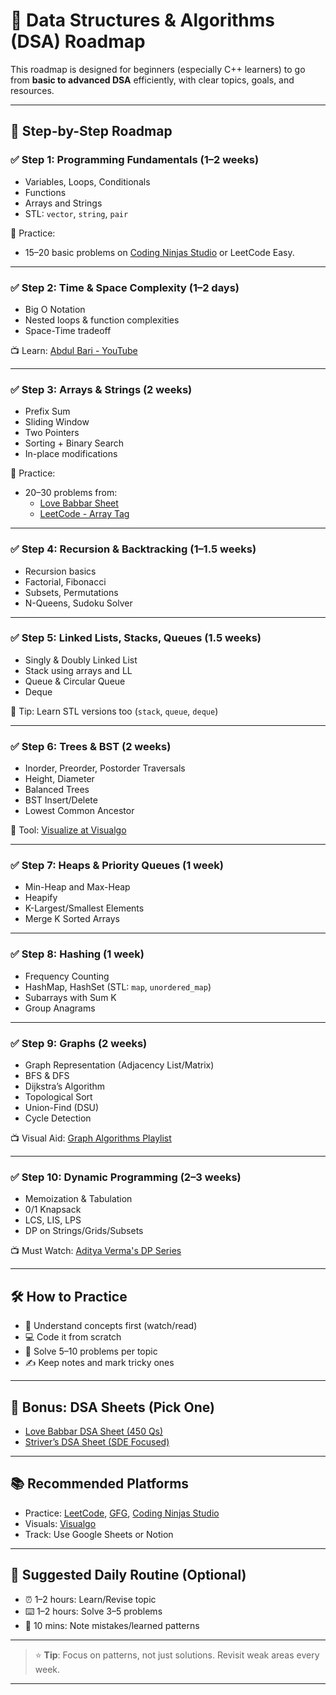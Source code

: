 # 🚀 Data Structures & Algorithms (DSA) Roadmap

This roadmap is designed for beginners (especially C++ learners) to go from **basic to advanced DSA** efficiently, with clear topics, goals, and resources.

---

## 📍 Step-by-Step Roadmap

### ✅ Step 1: Programming Fundamentals (1–2 weeks)
- Variables, Loops, Conditionals
- Functions
- Arrays and Strings
- STL: `vector`, `string`, `pair`

🧠 Practice:
- 15–20 basic problems on [Coding Ninjas Studio](https://www.codingninjas.com/studio) or LeetCode Easy.

---

### ✅ Step 2: Time & Space Complexity (1–2 days)
- Big O Notation
- Nested loops & function complexities
- Space-Time tradeoff

📺 Learn: [Abdul Bari - YouTube](https://youtube.com/playlist?list=PL8cbMp8sGc7u8qD3xG4XpYZs1mYyq8Z2n)

---

### ✅ Step 3: Arrays & Strings (2 weeks)
- Prefix Sum
- Sliding Window
- Two Pointers
- Sorting + Binary Search
- In-place modifications

🧠 Practice:
- 20–30 problems from:
  - [Love Babbar Sheet](https://drive.google.com/file/d/1rCJOAXnKmfE0wQkKkE-SYwK4TPim0bY2/view)
  - [LeetCode - Array Tag](https://leetcode.com/tag/array/)

---

### ✅ Step 4: Recursion & Backtracking (1–1.5 weeks)
- Recursion basics
- Factorial, Fibonacci
- Subsets, Permutations
- N-Queens, Sudoku Solver

---

### ✅ Step 5: Linked Lists, Stacks, Queues (1.5 weeks)
- Singly & Doubly Linked List
- Stack using arrays and LL
- Queue & Circular Queue
- Deque

📘 Tip: Learn STL versions too (`stack`, `queue`, `deque`)

---

### ✅ Step 6: Trees & BST (2 weeks)
- Inorder, Preorder, Postorder Traversals
- Height, Diameter
- Balanced Trees
- BST Insert/Delete
- Lowest Common Ancestor

🔧 Tool: [Visualize at Visualgo](https://visualgo.net/en)

---

### ✅ Step 7: Heaps & Priority Queues (1 week)
- Min-Heap and Max-Heap
- Heapify
- K-Largest/Smallest Elements
- Merge K Sorted Arrays

---

### ✅ Step 8: Hashing (1 week)
- Frequency Counting
- HashMap, HashSet (STL: `map`, `unordered_map`)
- Subarrays with Sum K
- Group Anagrams

---

### ✅ Step 9: Graphs (2 weeks)
- Graph Representation (Adjacency List/Matrix)
- BFS & DFS
- Dijkstra’s Algorithm
- Topological Sort
- Union-Find (DSU)
- Cycle Detection

📺 Visual Aid: [Graph Algorithms Playlist](https://www.youtube.com/c/takeUforward)

---

### ✅ Step 10: Dynamic Programming (2–3 weeks)
- Memoization & Tabulation
- 0/1 Knapsack
- LCS, LIS, LPS
- DP on Strings/Grids/Subsets

📺 Must Watch: [Aditya Verma's DP Series](https://youtube.com/playlist?list=PL_z_8CaSLPWekqhdCPmFohncHwz8TY2Go)

---

## 🛠 How to Practice
- 🧠 Understand concepts first (watch/read)
- 💻 Code it from scratch
- 🧩 Solve 5–10 problems per topic
- ✍️ Keep notes and mark tricky ones

---

## 🎯 Bonus: DSA Sheets (Pick One)
- [Love Babbar DSA Sheet (450 Qs)](https://drive.google.com/file/d/1rCJOAXnKmfE0wQkKkE-SYwK4TPim0bY2/view)
- [Striver’s DSA Sheet (SDE Focused)](https://takeuforward.org/interviews/strivers-sde-sheet-top-coding-interview-problems/)

---

## 📚 Recommended Platforms
- Practice: [LeetCode](https://leetcode.com), [GFG](https://practice.geeksforgeeks.org), [Coding Ninjas Studio](https://www.codingninjas.com/studio)
- Visuals: [Visualgo](https://visualgo.net/en)
- Track: Use Google Sheets or Notion

---

## 🔄 Suggested Daily Routine (Optional)
- ⏰ 1–2 hours: Learn/Revise topic
- ⌨️ 1–2 hours: Solve 3–5 problems
- 📓 10 mins: Note mistakes/learned patterns

---

> ⭐ **Tip**: Focus on patterns, not just solutions. Revisit weak areas every week.

---

